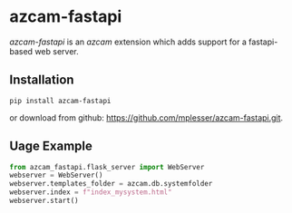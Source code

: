 # azcam-fastapi

*azcam-fastapi* is an *azcam* extension which adds support for a fastapi-based web server.

## Installation

`pip install azcam-fastapi`

or download from github: https://github.com/mplesser/azcam-fastapi.git.

## Uage Example

```python
from azcam_fastapi.flask_server import WebServer
webserver = WebServer()
webserver.templates_folder = azcam.db.systemfolder
webserver.index = f"index_mysystem.html"
webserver.start()
```

